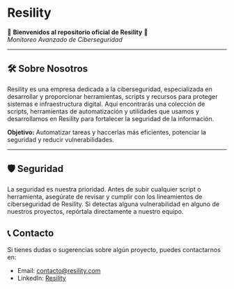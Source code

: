 # Resility

🔐 **Bienvenidos al repositorio oficial de Resility** 🔐  
*Monitoreo Avanzado de Ciberseguridad*

---

## 🛠️ Sobre Nosotros

Resility es una empresa dedicada a la ciberseguridad, especializada en desarrollar y proporcionar herramientas, scripts y recursos para proteger sistemas e infraestructura digital. Aquí encontrarás una colección de scripts, herramientas de automatización y utilidades que usamos y desarrollamos en Resility para fortalecer la seguridad de la información.

**Objetivo:** Automatizar tareas y haccerlas más eficientes, potenciar la seguridad y reducir vulnerabilidades.

---


## 🛡️ Seguridad
La seguridad es nuestra prioridad. Antes de subir cualquier script o herramienta, asegúrate de revisar y cumplir con los lineamientos de ciberseguridad de Resility. Si detectas alguna vulnerabilidad en alguno de nuestros proyectos, repórtala directamente a nuestro equipo.

## 📞 Contacto
Si tienes dudas o sugerencias sobre algún proyecto, puedes contactarnos en:

- Email: contacto@resility.com
- LinkedIn: [Resility](https://www.linkedin.com/company/resility/mycompany/verification/)
